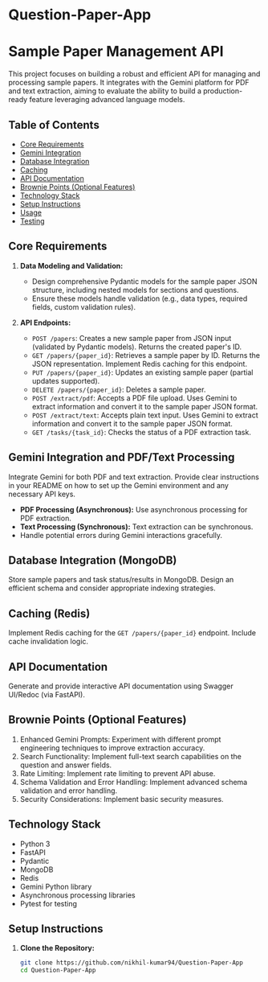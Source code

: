# Question-Paper-App


# Sample Paper Management API

This project focuses on building a robust and efficient API for managing and processing sample papers. It integrates with the Gemini platform for PDF and text extraction, aiming to evaluate the ability to build a production-ready feature leveraging advanced language models.

## Table of Contents

- [Core Requirements](#core-requirements)
- [Gemini Integration](#gemini-integration-and-pdftxt-processing)
- [Database Integration](#database-integration-mongodb)
- [Caching](#caching-redis)
- [API Documentation](#api-documentation)
- [Brownie Points (Optional Features)](#brownie-points-optional-features)
- [Technology Stack](#technology-stack)
- [Setup Instructions](#setup-instructions)
- [Usage](#usage)
- [Testing](#testing)

## Core Requirements

1. **Data Modeling and Validation:**
   - Design comprehensive Pydantic models for the sample paper JSON structure, including nested models for sections and questions.
   - Ensure these models handle validation (e.g., data types, required fields, custom validation rules).

2. **API Endpoints:**
   - `POST /papers`: Creates a new sample paper from JSON input (validated by Pydantic models). Returns the created paper's ID.
   - `GET /papers/{paper_id}`: Retrieves a sample paper by ID. Returns the JSON representation. Implement Redis caching for this endpoint.
   - `PUT /papers/{paper_id}`: Updates an existing sample paper (partial updates supported).
   - `DELETE /papers/{paper_id}`: Deletes a sample paper.
   - `POST /extract/pdf`: Accepts a PDF file upload. Uses Gemini to extract information and convert it to the sample paper JSON format.
   - `POST /extract/text`: Accepts plain text input. Uses Gemini to extract information and convert it to the sample paper JSON format.
   - `GET /tasks/{task_id}`: Checks the status of a PDF extraction task.

## Gemini Integration and PDF/Text Processing

Integrate Gemini for both PDF and text extraction. Provide clear instructions in your README on how to set up the Gemini environment and any necessary API keys.

- **PDF Processing (Asynchronous):** Use asynchronous processing for PDF extraction.
- **Text Processing (Synchronous):** Text extraction can be synchronous.
- Handle potential errors during Gemini interactions gracefully.

## Database Integration (MongoDB)

Store sample papers and task status/results in MongoDB. Design an efficient schema and consider appropriate indexing strategies.

## Caching (Redis)

Implement Redis caching for the `GET /papers/{paper_id}` endpoint. Include cache invalidation logic.

## API Documentation

Generate and provide interactive API documentation using Swagger UI/Redoc (via FastAPI).

## Brownie Points (Optional Features)

1. Enhanced Gemini Prompts: Experiment with different prompt engineering techniques to improve extraction accuracy.
2. Search Functionality: Implement full-text search capabilities on the question and answer fields.
3. Rate Limiting: Implement rate limiting to prevent API abuse.
4. Schema Validation and Error Handling: Implement advanced schema validation and error handling.
5. Security Considerations: Implement basic security measures.

## Technology Stack

- Python 3
- FastAPI
- Pydantic
- MongoDB
- Redis
- Gemini Python library
- Asynchronous processing libraries
- Pytest for testing

## Setup Instructions

1. **Clone the Repository:**
   ```bash
   git clone https://github.com/nikhil-kumar94/Question-Paper-App
   cd Question-Paper-App

